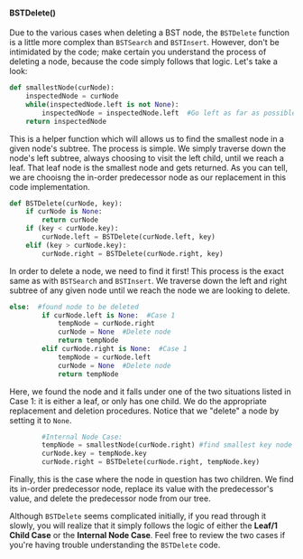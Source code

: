<!--title={BSTDelete() II}-->

<!--badges={Algorithms:15,Python:5}-->

<!--concepts={Binary Search Tree Delete}-->

#### BSTDelete()

Due to the various cases when deleting a BST node, the `BSTDelete` function is a little more complex than `BSTSearch` and `BSTInsert`. However, don't be intimidated by the code; make certain you understand the process of deleting a node, because the code simply follows that logic. Let's take a look:

```Python
def smallestNode(curNode):
    inspectedNode = curNode
    while(inspectedNode.left is not None):
        inspectedNode = inspectedNode.left  #Go left as far as possible
    return inspectedNode
```

This is a helper function which will allows us to find the smallest node in a given node's subtree. The process is simple. We simply traverse down the node's left subtree, always choosing to visit the left child, until we reach a leaf. That leaf node is the smallest node and gets returned. As you can tell, we are chooisng the in-order predecessor node as our replacement in this code implementation.

```python
def BSTDelete(curNode, key):
    if curNode is None:
        return curNode
    if (key < curNode.key):
        curNode.left = BSTDelete(curNode.left, key)
    elif (key > curNode.key):
        curNode.right = BSTDelete(curNode.right, key)
```

In order to delete a node, we need to find it first! This process is the exact same as with `BSTSearch` and `BSTInsert`. We traverse down the left and right subtree of any given node until we reach the node we are looking to delete.

```python
else:  #found node to be deleted
        if curNode.left is None:  #Case 1
            tempNode = curNode.right
            curNode = None  #Delete node
            return tempNode
        elif curNode.right is None:  #Case 1
            tempNode = curNode.left
            curNode = None  #Delete node
            return tempNode
```

Here, we found the node and it falls under one of the two situations listed in Case 1: it is either a leaf, or only has one child. We do the appropriate replacement and deletion procedures. Notice that we "delete" a node by setting it to `None`.

```python
        #Internal Node Case:
        tempNode = smallestNode(curNode.right) #find smallest key node of right subtree
        curNode.key = tempNode.key
        curNode.right = BSTDelete(curNode.right, tempNode.key)
```

Finally, this is the case where the node in question has two children. We find its in-order predecessor node, replace its value with the predecessor's value, and delete the predecessor node from our tree.

Although `BSTDelete` seems complicated initially, if you read through it slowly, you will realize that it simply follows the logic of either the **Leaf/1 Child Case** or the **Internal Node Case**. Feel free to review the two cases if you're having trouble understanding the `BSTDelete` code.